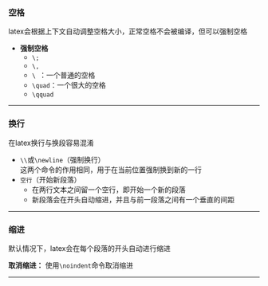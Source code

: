 ### 空格

latex会根据上下文自动调整空格大小，正常空格不会被编译，但可以强制空格

- **强制空格** 
  - `\;`
  - `\,`
  - `\ `：一个普通的空格
  - `\quad`：一个很大的空格
  - `\qquad`

---

### 换行

在latex换行与换段容易混淆  
- `\\`或`\newline`（强制换行）  
  这两个命令的作用相同，用于在当前位置强制换到新的一行
- `空行`（开始新段落）
  - 在两行文本之间留一个空行，即开始一个新的段落
  - 新段落会在开头自动缩进，并且与前一段落之间有一个垂直的间距

---

### 缩进

默认情况下，latex会在每个段落的开头自动进行缩进  

**取消缩进：** 使用`\noindent`命令取消缩进  

---
